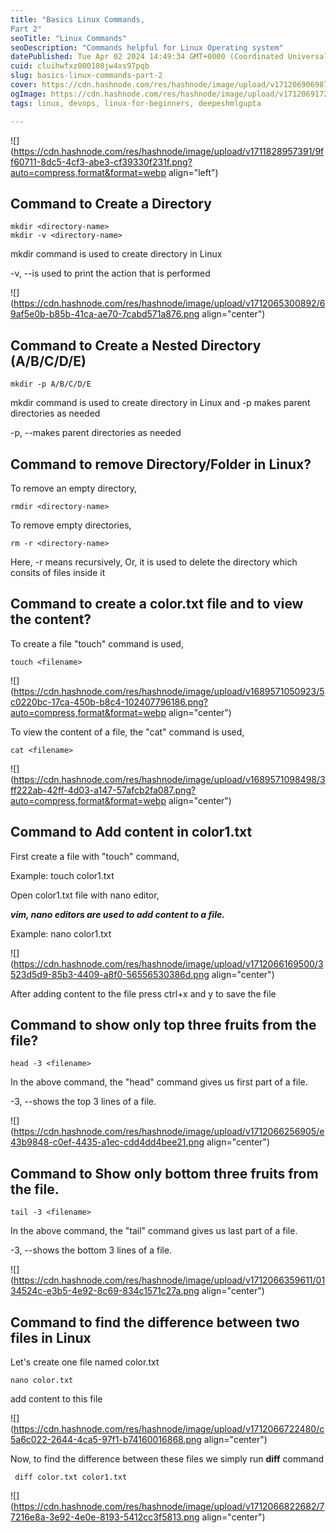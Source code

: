 ```yaml
---
title: "Basics Linux Commands, 
Part 2"
seoTitle: "Linux Commands"
seoDescription: "Commands helpful for Linux Operating system"
datePublished: Tue Apr 02 2024 14:49:34 GMT+0000 (Coordinated Universal Time)
cuid: cluihwfxz000108jw4xs97pqb
slug: basics-linux-commands-part-2
cover: https://cdn.hashnode.com/res/hashnode/image/upload/v1712069069878/5c7c529c-a904-442f-b837-76da43476a52.png
ogImage: https://cdn.hashnode.com/res/hashnode/image/upload/v1712069172951/a06604b6-cd64-4c36-a1c2-430f43a87c5f.png
tags: linux, devops, linux-for-beginners, deepeshmlgupta

---
```


![](https://cdn.hashnode.com/res/hashnode/image/upload/v1711828957391/9ff60711-8dc5-4cf3-abe3-cf39330f231f.png?auto=compress,format&format=webp align="left")

## Command to Create a Directory

```plaintext
mkdir <directory-name>
mkdir -v <directory-name>
```

mkdir command is used to create directory in Linux

\-v, --is used to print the action that is performed

![](https://cdn.hashnode.com/res/hashnode/image/upload/v1712065300892/69af5e0b-b85b-41ca-ae70-7cabd571a876.png align="center")

## Command to Create a Nested Directory (**A/B/C/D/E)**

```plaintext
mkdir -p A/B/C/D/E
```

mkdir command is used to create directory in Linux and -p makes parent directories as needed

\-p, --makes parent directories as needed

## **Command to remove Directory/Folder in Linux?**

To remove an empty directory,

```plaintext
rmdir <directory-name>
```

To remove empty directories,

```plaintext
rm -r <directory-name>
```

Here, -r means recursively, Or, it is used to delete the directory which consits of files inside it

## **Command to create a color.txt file and to view the content?**

To create a file "touch" command is used,

```plaintext
touch <filename>
```

![](https://cdn.hashnode.com/res/hashnode/image/upload/v1689571050923/5c0220bc-17ca-450b-b8c4-102407796186.png?auto=compress,format&format=webp align="center")

To view the content of a file, the "cat" command is used,

```plaintext
cat <filename>
```

![](https://cdn.hashnode.com/res/hashnode/image/upload/v1689571098498/3ff222ab-42ff-4d03-a147-57afcb2fa087.png?auto=compress,format&format=webp align="center")

## **Command to Add content in color1.txt**

First create a file with "touch" command,

Example: touch color1.txt

Open color1.txt file with nano editor,

***vim, nano editors are used to add content to a file.***

Example: nano color1.txt

![](https://cdn.hashnode.com/res/hashnode/image/upload/v1712066169500/3523d5d9-85b3-4409-a8f0-56556530386d.png align="center")

After adding content to the file press ctrl+x and y to save the file

## **Command to show only top three fruits from the file?**

```plaintext
head -3 <filename>
```

In the above command, the "head" command gives us first part of a file.

\-3, --shows the top 3 lines of a file.

![](https://cdn.hashnode.com/res/hashnode/image/upload/v1712066256905/e43b9848-c0ef-4435-a1ec-cdd4dd4bee21.png align="center")

## **Command to Show only bottom three fruits from the file.**

```plaintext
tail -3 <filename>
```

In the above command, the "tail" command gives us last part of a file.

\-3, --shows the bottom 3 lines of a file.

![](https://cdn.hashnode.com/res/hashnode/image/upload/v1712066359611/0134524c-e3b5-4e92-8c69-834c1571c27a.png align="center")

## **Command to find the difference between two files in Linux**

Let's create one file named color.txt

```plaintext
nano color.txt
```

add content to this file

![](https://cdn.hashnode.com/res/hashnode/image/upload/v1712066722480/c5a6c022-2644-4ca5-97f1-b74160016868.png align="center")

Now, to find the difference between these files we simply run **diff** command

```plaintext
 diff color.txt color1.txt
```

![](https://cdn.hashnode.com/res/hashnode/image/upload/v1712066822682/77216e8a-3e92-4e0e-8193-5412cc3f5813.png align="center")